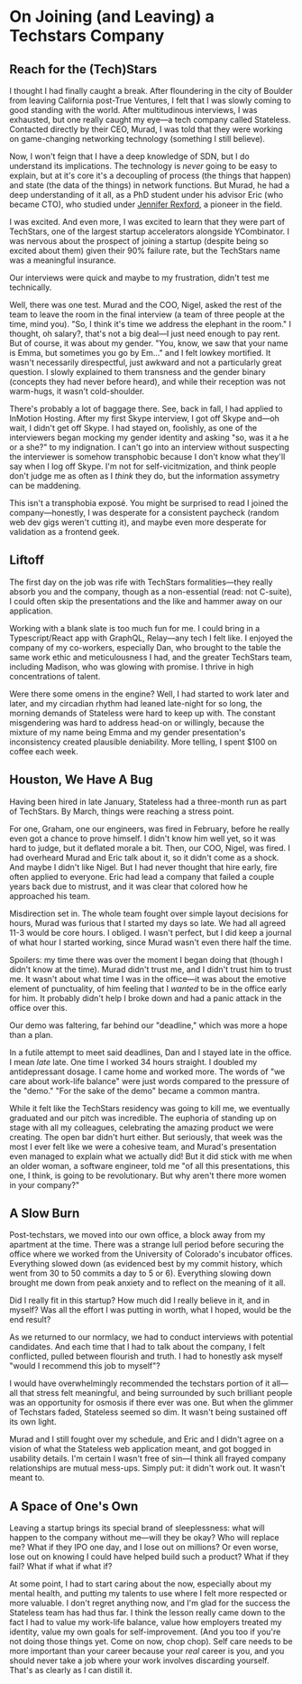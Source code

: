 # On Joining (and Leaving) a Techstars Company

## Reach for the (Tech)Stars

I thought I had finally caught a break. After floundering in the city of Boulder from leaving California post-True Ventures, I felt that I was slowly coming to good standing with the world. After multitudinous interviews, I was exhausted, but one really caught my eye&mdash;a tech company called Stateless. Contacted directly by their CEO, Murad, I was told that they were working on game-changing networking technology (something I still believe).

Now, I won't feign that I have a deep knowledge of SDN, but I do understand its implications. The technology is _never_ going to be easy to explain, but at it's core it's a decoupling of process (the things that happen) and state (the data of the things) in network functions. But Murad, he had a deep understanding of it all, as a PhD student under his advisor Eric (who became CTO), who studied under [Jennifer Rexford](http://www.cs.princeton.edu/~jrex/), a pioneer in the field.

I was excited. And even more, I was excited to learn that they were part of TechStars, one of the largest startup accelerators alongside YCombinator. I was nervous about the prospect of joining a startup (despite being so excited about them) given their 90% failure rate, but the TechStars name was a meaningful insurance.

Our interviews were quick and maybe to my frustration, didn't test me technically.

Well, there was one test. Murad and the COO, Nigel, asked the rest of the team to leave the room in the final interview (a team of three people at the time, mind you). "So, I think it's time we address the elephant in the room." I thought, oh salary?, that's not a big deal&mdash;I just need enough to pay rent. But of course, it was about my gender. "You, know, we saw that your name is Emma, but sometimes you go by Em..." and I felt lowkey mortified. It wasn't necessarily direspectful, just awkward and not a particularly great question. I slowly explained to them transness and the gender binary (concepts they had never before heard), and while their reception was not warm-hugs, it wasn't cold-shoulder.

There's probably a lot of baggage there. See, back in fall, I had applied to InMotion Hosting. After my first Skype interview, I got off Skype and&mdash;oh wait, I didn't get off Skype. I had stayed on, foolishly, as one of the interviewers began mocking my gender identity and asking "so, was it a he or a she?" to my indignation. I can't go into an interview without suspecting the interviewer is somehow transphobic because I don't know what they'll say when I log off Skype. I'm not for self-vicitmization, and think people don't judge me as often as I _think_ they do, but the information assymetry can be maddening.

This isn't a transphobia exposé. You might be surprised to read I joined the company&mdash;honestly, I was desperate for a consistent paycheck (random web dev gigs weren't cutting it), and maybe even more desperate for validation as a frontend geek.

## Liftoff

The first day on the job was rife with TechStars formalities&mdash;they really absorb you and the company, though as a non-essential (read: not C-suite), I could often skip the presentations and the like and hammer away on our application.

Working with a blank slate is too much fun for me. I could bring in a Typescript/React app with GraphQL, Relay&mdash;any tech I felt like. I enjoyed the company of my co-workers, especially Dan, who brought to the table the same work ethic and meticulousness I had, and the greater TechStars team, including Madison, who was glowing with promise. I thrive in high concentrations of talent.

Were there some omens in the engine? Well, I had started to work later and later, and my circadian rhythm had leaned late-night for so long, the morning demands of Stateless were hard to keep up with. The constant misgendering was hard to address head-on or willingly, because the mixture of my name being Emma and my gender presentation's inconsistency created plausible deniability. More telling, I spent $100 on coffee each week.


## Houston, We Have A Bug

Having been hired in late January, Stateless had a three-month run as part of TechStars. By March, things were reaching a stress point.

For one, Graham, one our engineers, was fired in February, before he really even got a chance to prove himself. I didn't know him well yet, so it was hard to judge, but it deflated morale a bit. Then, our COO, Nigel, was fired. I had overheard Murad and Eric talk about it, so it didn't come as a shock. And maybe I didn't like Nigel. But I had never thought that hire early, fire often applied to everyone. Eric had lead a company that failed a couple years back due to mistrust, and it was clear that colored how he approached his team.

Misdirection set in. The whole team fought over simple layout decisions for hours, Murad was furious that I started my days so late. We had all agreed 11-3 would be core hours. I obliged. I wasn't perfect, but I did keep a journal of what hour I started working, since Murad wasn't even there half the time.

Spoilers: my time there was over the moment I began doing that (though I didn't know at the time). Murad didn't trust me, and I didn't trust him to trust me. It wasn't about what time I was in the office&mdash;it was about the emotive element of punctuality, of him feeling that I _wanted_ to be in the office early for him. It probably didn't help I broke down and had a panic attack in the office over this.

Our demo was faltering, far behind our "deadline," which was more a hope than a plan.

In a futile attempt to meet said deadlines, Dan and I stayed late in the office. I mean _late_ late. One time I worked 34 hours straight. I doubled my antidepressant dosage. I came home and worked more. The words of "we care about work-life balance" were just words compared to the pressure of the "demo." "For the sake of the demo" became a common mantra.

While it felt like the TechStars residency was going to kill me, we eventually graduated and our pitch was incredible. The euphoria of standing up on stage with all my colleagues, celebrating the amazing product we were creating. The open bar didn't hurt either. But seriously, that week was the most I ever felt like we were a cohesive team, and Murad's presentation even managed to explain what we actually did! But it did stick with me when an older woman, a software engineer, told me "of all this presentations, this one, I think, is going to be revolutionary. But why aren't there more women in your company?"

## A Slow Burn

Post-techstars, we moved into our own office, a block away from my apartment at the time. There was a strange lull period before securing the office where we worked from the University of Colorado's incubator offices. Everything slowed down (as evidenced best by my commit history, which went from 30 to 50 commits a day to 5 or 6). Everything slowing down brought me down from peak anxiety and to reflect on the meaning of it all.

Did I really fit in this startup? How much did I really believe in it, and in myself? Was all the effort I was putting in worth, what I hoped, would be the end result?

As we returned to our normlacy, we had to conduct interviews with potential candidates. And each time that I had to talk about the company, I felt conflicted, pulled between flourish and truth. I had to honestly ask myself "would I recommend this job to myself"?

I would have overwhelmingly recommended the techstars portion of it all&mdash;all that stress felt meaningful, and being surrounded by such brilliant people was an opportunity for osmosis if there ever was one. But when the glimmer of Techstars faded, Stateless seemed so dim. It wasn't being sustained off its own light.

Murad and I still fought over my schedule, and Eric and I didn't agree on a vision of what the Stateless web application meant, and got bogged in usability details. I'm certain I wasn't free of sin&mdash;I think all frayed company relationships are mutual mess-ups. Simply put: it didn't work out. It wasn't meant to.

## A Space of One's Own

Leaving a startup brings its special brand of sleeplessness: what will happen to the company without me&mdash;will they be okay? Who will replace me? What if they IPO one day, and I lose out on millions? Or even worse, lose out on knowing I could have helped build such a product? What if they fail? What if what if what if?

At some point, I had to start caring about the now, especially about my mental health, and putting my talents to use where I felt more respected or more valuable. I don't regret anything now, and I'm glad for the success the Stateless team has had thus far. I think the lesson really came down to the fact I had to value my work-life balance, value how employers treated my identity, value my own goals for self-improvement. (And you too if you're not doing those things yet. Come on now, chop chop). Self care needs to be more important than your career because your _real_ career is you, and you should never take a job where your work involves discarding yourself. That's as clearly as I can distill it.